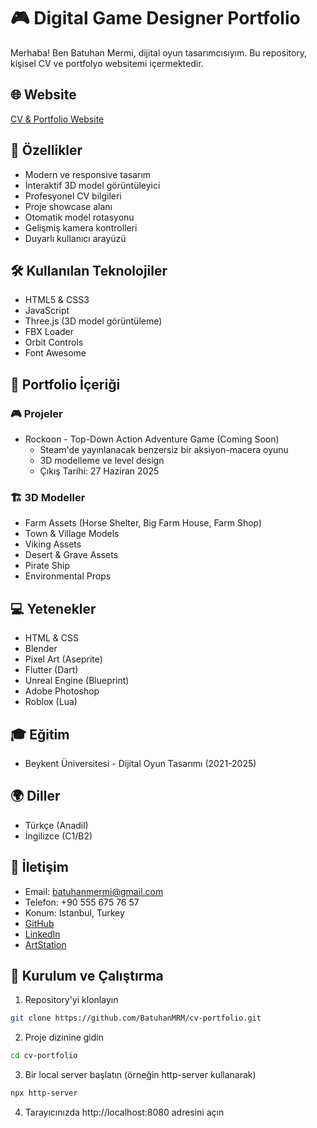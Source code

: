 # 🎮 Digital Game Designer Portfolio

Merhaba! Ben Batuhan Mermi, dijital oyun tasarımcısıyım. Bu repository, kişisel CV ve portfolyo websitemi içermektedir.

## 🌐 Website
[CV & Portfolio Website](https://batuhanmrm.github.io/cv-portfolio/)

## 🎯 Özellikler
- Modern ve responsive tasarım
- İnteraktif 3D model görüntüleyici
- Profesyonel CV bilgileri
- Proje showcase alanı
- Otomatik model rotasyonu
- Gelişmiş kamera kontrolleri
- Duyarlı kullanıcı arayüzü

## 🛠 Kullanılan Teknolojiler
- HTML5 & CSS3
- JavaScript
- Three.js (3D model görüntüleme)
- FBX Loader
- Orbit Controls
- Font Awesome

## 💼 Portfolio İçeriği
### 🎮 Projeler
- Rockoon - Top-Down Action Adventure Game (Coming Soon)
  - Steam'de yayınlanacak benzersiz bir aksiyon-macera oyunu
  - 3D modelleme ve level design
  - Çıkış Tarihi: 27 Haziran 2025

### 🏗 3D Modeller
- Farm Assets (Horse Shelter, Big Farm House, Farm Shop)
- Town & Village Models
- Viking Assets
- Desert & Grave Assets
- Pirate Ship
- Environmental Props

## 💻 Yetenekler
- HTML & CSS
- Blender
- Pixel Art (Aseprite)
- Flutter (Dart)
- Unreal Engine (Blueprint)
- Adobe Photoshop
- Roblox (Lua)

## 🎓 Eğitim
- Beykent Üniversitesi - Dijital Oyun Tasarımı (2021-2025)

## 🌍 Diller
- Türkçe (Anadil)
- İngilizce (C1/B2)

## 🤝 İletişim
- Email: batuhanmermi@gmail.com
- Telefon: +90 555 675 76 57
- Konum: Istanbul, Turkey
- [GitHub](https://github.com/BatuhanMRM)
- [LinkedIn](https://www.linkedin.com/in/batuhan-mermi-85886130b/)
- [ArtStation](https://www.artstation.com/batuhanmermi)

## 🔧 Kurulum ve Çalıştırma
1. Repository'yi klonlayın
```bash
git clone https://github.com/BatuhanMRM/cv-portfolio.git
```
2. Proje dizinine gidin
```bash
cd cv-portfolio
```
3. Bir local server başlatın (örneğin http-server kullanarak)
```bash
npx http-server
```
4. Tarayıcınızda http://localhost:8080 adresini açın
